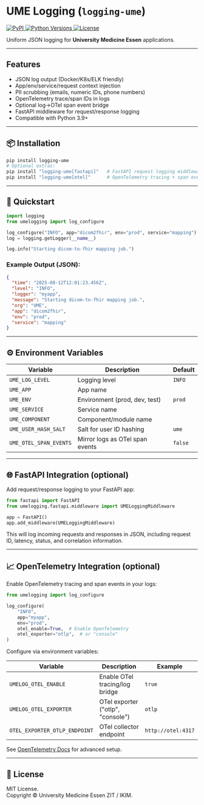 # UME Logging (`logging-ume`)

<p align="left">
  <a href="https://pypi.org/project/ume-logging/">
    <img alt="PyPI" src="https://img.shields.io/pypi/v/ume-logging?color=blue">
  </a>
  <a href="https://pypi.org/project/ume-logging/">
    <img alt="Python Versions" src="https://img.shields.io/pypi/pyversions/ume-logging">
  </a>
  <a href="https://github.com/UMEssen/ume-logging/blob/main/LICENSE">
    <img alt="License" src="https://img.shields.io/github/license/UMEssen/ume-logging">
  </a>
  <!-- Optionally add CI badge:
  <a href="https://github.com/UMEssen/ume-logging/actions">
    <img alt="CI" src="https://github.com/UMEssen/ume-logging/actions/workflows/ci.yml/badge.svg">
  </a>
  -->
</p>

Uniform JSON logging for **University Medicine Essen** applications.  

---

## Features

- JSON log output (Docker/K8s/ELK friendly)
- App/env/service/request context injection
- PII scrubbing (emails, numeric IDs, phone numbers)
- OpenTelemetry trace/span IDs in logs
- Optional log→OTel span event bridge
- FastAPI middleware for request/response logging
- Compatible with Python 3.9+

---

## 📦 Installation

```bash
pip install logging-ume
# Optional extras:
pip install "logging-ume[fastapi]"   # FastAPI request logging middleware
pip install "logging-ume[otel]"      # OpenTelemetry tracing + span events
```

---

## 🚀 Quickstart

```python
import logging
from umelogging import log_configure

log_configure("INFO", app="dicom2fhir", env="prod", service="mapping")
log = logging.getLogger(__name__)

log.info("Starting dicom-to-fhir mapping job.")
```

### Example Output (JSON):

```json
{
  "time": "2025-08-12T12:01:23.456Z",
  "level": "INFO",
  "logger": "myapp",
  "message": "Starting dicom-to-fhir mapping job.",
  "org": "UME",
  "app": "dicom2fhir",
  "env": "prod",
  "service": "mapping"
}
```

---

## ⚙️ Environment Variables

| Variable                | Description                          | Default  |
|-------------------------|--------------------------------------|----------|
| `UME_LOG_LEVEL`         | Logging level                       | `INFO`   |
| `UME_APP`               | App name                            |          |
| `UME_ENV`               | Environment (prod, dev, test)       | `prod`   |
| `UME_SERVICE`           | Service name                        |          |
| `UME_COMPONENT`         | Component/module name               |          |
| `UME_USER_HASH_SALT`    | Salt for user ID hashing            | `ume`    |
| `UME_OTEL_SPAN_EVENTS`  | Mirror logs as OTel span events     | `false`  |

---

## 🌐 FastAPI Integration (optional)

Add request/response logging to your FastAPI app:

```python
from fastapi import FastAPI
from umelogging.fastapi.middleware import UMELoggingMiddleware

app = FastAPI()
app.add_middleware(UMELoggingMiddleware)
```

This will log incoming requests and responses in JSON, including request ID, latency, status, and correlation information.

---

## 📈 OpenTelemetry Integration (optional)

Enable OpenTelemetry tracing and span events in your logs:

```python
from umelogging import log_configure

log_configure(
    "INFO",
    app="myapp",
    env="prod",
    otel_enable=True,  # Enable OpenTelemetry
    otel_exporter="otlp",  # or "console"
)
```

Configure via environment variables:

| Variable                     | Description                       | Example             |
|------------------------------|-----------------------------------|---------------------|
| `UMELOG_OTEL_ENABLE`         | Enable OTel tracing/log bridge    | `true`              |
| `UMELOG_OTEL_EXPORTER`       | OTel exporter ("otlp", "console") | `otlp`             |
| `OTEL_EXPORTER_OTLP_ENDPOINT`| OTel collector endpoint           | `http://otel:4317`  |

See [OpenTelemetry Docs](https://opentelemetry.io/docs/) for advanced setup.

---

## 📄 License

MIT License.  
Copyright © University Medicine Essen ZIT / IKIM.
